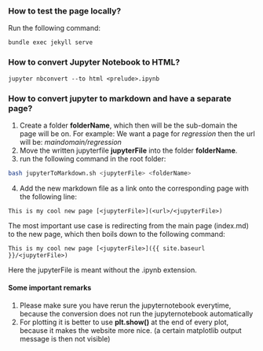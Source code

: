 ### How to test the page locally?

Run the following command:
```
bundle exec jekyll serve
```

### How to convert Jupyter Notebook to HTML?

```
jupyter nbconvert --to html <prelude>.ipynb
```

### How to convert jupyter to markdown and have a separate page?

1.  Create a folder **folderName**, which then will be the sub-domain the page will be on.
    For example: We want a page for _regression_ then the url will be: _maindomain/regression_
2.  Move the written jupyterfile **jupyterFile** into the folder **folderName**.
3.  run the following command in the root folder: 
```bash
bash jupyterToMarkdown.sh <jupyterFile> <folderName>
```
4.  Add the new markdown file as a link onto the corresponding page with the following line: 
```
This is my cool new page [<jupyterFile>](<url>/<jupyterFile>)
```
The most important use case is redirecting from the main page (index.md) to the new page, which then boils down to the following command:
```
This is my cool new page [<jupyterFile>]({{ site.baseurl }}/<jupyterFile>)
```
Here the jupyterFile is meant without the .ipynb extension.

#### Some important remarks
1. Please make sure you have rerun the jupyternotebook everytime, because the conversion does not run the jupyternotebook automatically
2. For plotting it is better to use **plt.show()** at the end of every plot, because it makes the website more nice. (a certain matplotlib output message is then not visible)